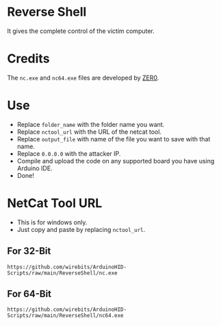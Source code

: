 # Reverse Shell
It gives the complete control of the victim computer.

# Credits
The `nc.exe` and `nc64.exe` files are developed by [ZER0](https://github.com/int0x33).

# Use
- Replace `folder_name` with the folder name you want.
- Replace `nctool_url` with the URL of the netcat tool.
- Replace `output_file` with name of the file you want to save with that name.
- Replace `0.0.0.0` with the attacker IP.
- Compile and upload the code on any supported board you have using Arduino IDE.
- Done!

# NetCat Tool URL
- This is for windows only.
- Just copy and paste by replacing `nctool_url`.

## For 32-Bit
```
https://github.com/wirebits/ArduinoHID-Scripts/raw/main/ReverseShell/nc.exe
```

## For 64-Bit
```
https://github.com/wirebits/ArduinoHID-Scripts/raw/main/ReverseShell/nc64.exe
```
